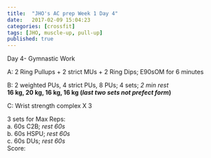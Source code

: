 ```yaml
---
title:  "JHO's AC prep Week 1 Day 4"
date:   2017-02-09 15:04:23
categories: [crossfit]
tags: [JHO, muscle-up, pull-up]
published: true
---
```

Day 4- Gymnastic Work

A: 2 Ring Pullups + 2 strict MUs + 2 Ring Dips; E90sOM for 6 minutes  

B: 2 weighted PUs, 4 strict PUs, 8 PUs; 4 sets; _2 min rest_  
**16 kg, 20 kg, 16 kg, 16 kg (_last two sets not prefect form_)**

C: Wrist strength complex X 3

3 sets for Max Reps:  
a. 60s C2B; _rest 60s_  
b. 60s HSPU; _rest 60s_  
c. 60s DUs; _rest 60s_  
Score: 

